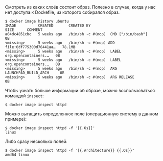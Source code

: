 Смотреть из каких слоёв состоит образ. Полезно в случае, когда у нас нет доступа к Dockefile, из которого собирался образ.

```
$ docker image history ubuntu
IMAGE          CREATED       CREATED BY                                      SIZE      COMMENT
a04dc4851cbc   5 weeks ago   /bin/sh -c #(nop)  CMD ["/bin/bash"]            0B
<missing>      5 weeks ago   /bin/sh -c #(nop) ADD file:6df775300d76441aa…   78.1MB
<missing>      5 weeks ago   /bin/sh -c #(nop)  LABEL org.opencontainers.…   0B
<missing>      5 weeks ago   /bin/sh -c #(nop)  LABEL org.opencontainers.…   0B
<missing>      5 weeks ago   /bin/sh -c #(nop)  ARG LAUNCHPAD_BUILD_ARCH     0B
<missing>      5 weeks ago   /bin/sh -c #(nop)  ARG RELEASE                  0B
```

Чтобы узнать больше информации об образе, можно воспользоваться командой `inspect`:

```shell
$ docker image inspect httpd
```

Можно вытащить определенное поле (операционную систему в данном примере):

```shell
$ docker image inspect httpd -f '{{.Os}}'
linux
```

Либо сразу несколько полей:

```shell
$ docker image inspect httpd -f '{{.Architecture}} {{.Os}}'
amd64 linux
```